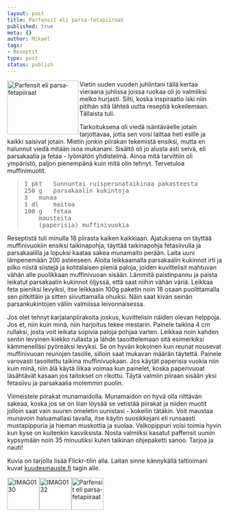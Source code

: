 ```yaml
--- 
layout: post
title: Parfensit eli parsa-fetapiiraat
published: true
meta: {}
author: Mikael
tags: 
- Reseptit
type: post
status: publish
---
```

<a title="Parfensit eli parsa-fetapiiraat by Kjue, on Flickr" href="http://www.flickr.com/photos/kjue/5327756333/"><img src="http://farm6.static.flickr.com/5048/5327756333_fa3419d68e_m.jpg" alt="Parfensit eli parsa-fetapiiraat" width="166" height="125" align="left" /></a>

Vietin uuden vuoden juhlintani tällä kertaa vieraana juhlissa joissa
ruokaa oli jo valmiiksi melko hurjasti. Silti, koska inspiraatio iski
niin pitihän sitä lähteä uutta reseptiä kokeilemaan. Tällaista tuli.

Tarkoituksena oli viedä isäntäväelle jotain tarjottavaa, jotta sen
voisi laittaa heti esille ja kaikki saisivat jotain. Mietin jonkin
piirakan tekemistä ensiksi, mutta en halunnut viedä mitään isoa
mukanani. Sisältö oli jo alusta asti selvä, eli parsakaalia ja fetaa -
lyömätön yhdistelmä. Ainoa mitä tarvittiin oli ympäristö, paljon
pienempänä kuin mitä olin tehnyt. Tervetuloa muffinimuotit.

<blockquote>
<pre>
1 pkt	Sunnuntai ruisperunataikinaa pakasteesta
250 g	parsakaalin kukintoja
3	munaa
1 dl	maitoa
100 g	fetaa
	mausteita
	(paperisia) muffinivuokia</pre>
</blockquote>

Reseptistä tuli minulla 18 piirasta kaiken kaikkiaan. Ajatuksena on
täyttää muffinivuokiin ensiksi taikinapohja, täyttää taikinapohja
fetasiivulla ja parsakaalilla ja lopuksi kaataa sakea munamaito
perään. Laita uuni lämpenemään 200 asteeseen. Aloita leikkaamalla
parsakaalin kukinnot irti ja pilko niistä siistejä ja kohtalaisen
pieniä paloja, joiden kuvittelisit mahtuvan vähän alle puolikkaan
muffinivuoan sisään. Lämmitä paistinpannu ja paista leikatut
parsakaalin kukinnot öljyssä, että saat niihin vähän väriä. Leikkaa
feta pieniksi levyiksi, itse leikkasin 100g paketin noin 18 osaan
puolittamalla sen pitkittäin ja sitten siivuttamalla ohuiksi. Näin
saat kivan seinän parsankukintojen väliin valmiissa leivonnaisessa.

Jos olet tehnyt karjalanpiirakoita joskus, kuvittelisin näiden olevan
helppoja. Jos et, niin kuin minä, niin harjoitus tekee mestarin.
Painele taikina 4 cm rullaksi, josta voit leikata sopivia paloja
pohjaa varten. Leikkaa noin kahden sentin levyinen kiekko rullasta ja
lähde tasoittelemaan sitä esimerkiksi kämmenelläsi pyöreäksi levyksi.
Se on hyvän kokoinen kun reunat nousevat muffinivuoan reunojen
tasolle, silloin saat mukavan määrän täytettä. Painele varovasti
tasoitettu taikina muffinivuokaan. Jos käytät paperisia vuokia niin
kuin minä, niin älä käytä liikaa voimaa kun painelet, koska
paperivuoat läsähtävät kasaan jos taitokset on rikottu. Täytä valmiin
piiraan sisään yksi fetasiivu ja parsakaalia molemmin puolin.

Viimeistele piirakat munamaidolla. Munamaidon on hyvä olla riittävän
sakeaa, koska jos se on liian löysää se vetistää piirakat ja niiden
muotit jolloin saat vain suuren omeletin uunistasi - kokeilin tätäkin.
Voit maustaa munavoin haluamallasi tavalla, itse käytin suosikkejani
eli runsaasti mustapippuria ja hieman muskottia ja suolaa.
Valkopippuri voisi toimia hyvin kun kyse on kuitenkin kasviksista.
Nosta valmiiksi kasatut paffensit uuniin kypsymään noin 35 minuutiksi
kuten taikinan ohjepaketti sanoo. Tarjoa ja nauti!

Kuvia on tarjolla lisää Flickr-tilin alla. Laitan sinne kännykällä
taltioimani kuvat <a
href="http://www.flickr.com/photos/kjue/tags/kuudesmauste.fi/">kuudesmauste.fi</a> tagin alle.

<a title="IMAG0130 by Kjue, on Flickr" href="http://www.flickr.com/photos/kjue/5327766443/"><img src="http://farm6.static.flickr.com/5290/5327766443_cab87ea30c_s.jpg" alt="IMAG0130" width="75" height="75" /></a><a title="IMAG0132 by Kjue, on Flickr" href="http://www.flickr.com/photos/kjue/5328375548/"><img src="http://farm6.static.flickr.com/5010/5328375548_6b3c311c83_s.jpg" alt="IMAG0132" width="75" height="75" /></a><a title="Parfensit eli parsa-fetapiiraat by Kjue, on Flickr" href="http://www.flickr.com/photos/kjue/5327756333/"><img src="http://farm6.static.flickr.com/5048/5327756333_fa3419d68e_s.jpg" alt="Parfensit eli parsa-fetapiiraat" width="75" height="75" /></a>
